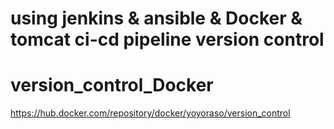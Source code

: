 # using jenkins & ansible & Docker & tomcat ci-cd pipeline version control
# version_control_Docker
https://hub.docker.com/repository/docker/yoyoraso/version_control
